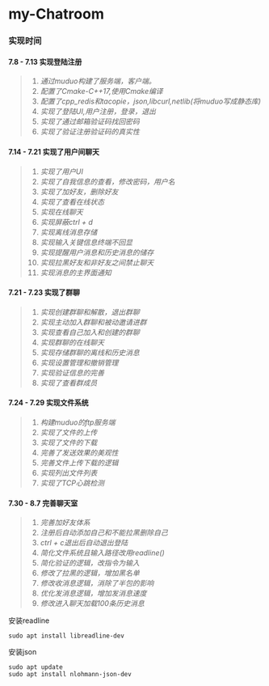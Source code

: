 # my-Chatroom
### 实现时间
#### 7.8 - 7.13 实现登陆注册
> 1. *通过muduo构建了服务端，客户端。*
> 2. *配置了Cmake-C++17,使用Cmake编译*
> 3. *配置了cpp_redis和tacopie，json,libcurl,netlib(将muduo写成静态库)*
> 4. *实现了登陆UI,用户注册，登录，退出*
> 5. *实现了通过邮箱验证码找回密码*
> 6. *实现了验证注册验证码的真实性*
#### 7.14 - 7.21 实现了用户间聊天
> 1. *实现了用户UI*
> 2. *实现了自我信息的查看，修改密码，用户名*
> 3. *实现了加好友，删除好友*
> 4. *实现了查看在线状态*
> 5. *实现在线聊天*
> 6. *实现屏蔽ctrl + d*
> 7. *实现离线消息存储*
> 8. *实现输入关键信息终端不回显*
> 9. *实现提醒用户消息和历史消息的储存*
> 10. *实现拉黑好友和非好友之间禁止聊天*
> 11. *实现消息的主界面通知*
#### 7.21 - 7.23 实现了群聊
> 1. *实现创建群聊和解散，退出群聊*
> 2. *实现主动加入群聊和被动邀请进群*
> 3. *实现查看自己加入和创建的群聊*
> 4. *实现群聊的在线聊天*
> 5. *实现存储群聊的离线和历史消息*
> 6. *实现设置管理和撤销管理*
> 7. *实现验证信息的完善*
> 8. *实现了查看群成员*
#### 7.24 - 7.29 实现文件系统
> 1. *构建muduo的ftp服务端*
> 2. *实现了文件的上传*
> 3. *实现了文件的下载*
> 4. *完善了发送效果的美观性*
> 5. *完善文件上传下载的逻辑*
> 6. *实现列出文件列表*
> 7. *实现了TCP心跳检测*
#### 7.30 - 8.7 完善聊天室
> 1. *完善加好友体系*
> 2. *注册后自动添加自己和不能拉黑删除自己*
> 3. *ctrl + c退出后自动退出登陆*
> 4. *简化文件系统且输入路径改用readline()*
> 5. *简化验证的逻辑，改指令为输入*
> 6. *修改了拉黑的逻辑，增加黑名单*
> 7. *修改收消息逻辑，消除了半包的影响*
> 8. *优化发消息逻辑，增加发消息速度*
> 9. *修改进入聊天加载100条历史消息*

安装readline
```
sudo apt install libreadline-dev
```
安装json
```
sudo apt update
sudo apt install nlohmann-json-dev
```